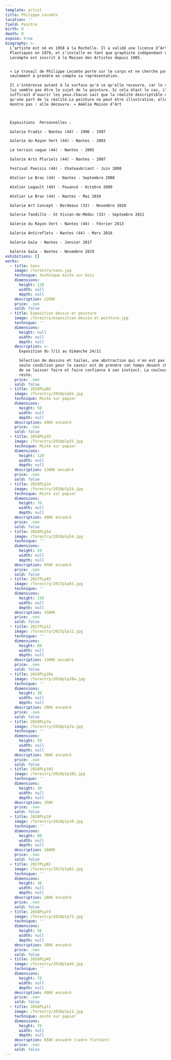 ```yaml
---
template: artist
title: Philippe Lecomte
location: ''
field: Peintre
birth: 0
death: 0
expose: true
biography: >-
  L’artiste est né en 1958 à la Rochelle. Il a validé une licence d’Arts
  Plastiques en 1979, et s’installe en tant que graphiste indépendant en 1982.
  Lecompte est inscrit à la Maison des Artistes depuis 1985.


  « Le travail de Philippe Lecomte porte sur le corps et ne cherche pas
  seulement à prendre en compte sa représentation.

  Il s'intéresse autant à la surface qu'à ce qu'elle recouvre, car le visible ne
  lui semble pas être le sujet de la peinture. Si cela était le cas, il
  suffirait d'ouvrir les yeux.Chacun sait que la réalité descriptible n'est
  qu'une part de la réalité.La peinture ne peut être illustrative, elle ne
  montre pas : elle découvre. » Amélie Maison d’Art



  Expositions  Personnelles :

  Galerie Fradin - Nantes (44) - 1996 - 1997

  Galerie du Rayon Vert (44) - Nantes - 2003

  Le terrain vague (44) - Nantes - 2005

  Galerie Arts Pluriels (44) - Nantes - 2007

  Festival Poeisis (44) - Chateaubriant - Juin 2008

  Atelier Le Bras (44) - Nantes - Septembre 2008

  Atelier Legault (49) - Pouancé - Octobre 2009

  Atelier Le Bras (44) - Nantes - Mai 2010

  Galerie Art Concept - Bordeaux (33) - Novembre 2010

  Galerie Tandille - St Vivien-de-Médoc (33) - Septembre 2011

  Galerie du Rayon Vert - Nantes (44) - Février 2013

  Galerie Antireflets - Nantes (44) - Mars 2016

  Galerie Gaïa - Nantes - Janvier 2017

  Galerie Gaïa - Nantes - Novembre 2019
exhibitions: []
works:
  - title: Sans
    image: /forestry/sans.jpg
    technique: technique mixte sur bois
    dimensions:
      height: 120
      width: null
      depth: null
    description: 2200€
    price: .nan
    sold: false
  - title: Exposition dessin et peinture
    image: /forestry/exposition-dessin-et-peinture.jpg
    technique: ''
    dimensions:
      height: null
      width: null
      depth: null
    description: >-
      Exposition du 7/11 au dimanche 24/11

      Sélection de dessins et toiles, une abstraction qui n'en est pas une, la
      seule condition pour le savoir est de prendre son temps devant chacune et
      de se laisser faire et faire confiance à son instinct. La couleur fera le
      reste.
    price: .nan
    sold: false
  - title: 2018PLp65
    image: /forestry/2018plp65.jpg
    technique: Mixte sur papier
    dimensions:
      height: 50
      width: null
      depth: null
    description: 490€ encadré
    price: .nan
    sold: false
  - title: 2018PLp55
    image: /forestry/2018plp55.jpg
    technique: Mixte sur papier
    dimensions:
      height: 120
      width: null
      depth: null
    description: 1300€ encadré
    price: .nan
    sold: false
  - title: 2018PLp24
    image: /forestry/2018plp24.jpg
    technique: Mixte sur papier
    dimensions:
      height: 76
      width: null
      depth: null
    description: 490€ encadré
    price: .nan
    sold: false
  - title: 2018PLp54
    image: /forestry/2018plp54.jpg
    technique: ''
    dimensions:
      height: 54
      width: null
      depth: null
    description: 650€ encadré
    price: .nan
    sold: false
  - title: 2017PLp83
    image: /forestry/2017plp83.jpg
    technique: ''
    dimensions:
      height: 150
      width: null
      depth: null
    description: 3500€
    price: .nan
    sold: false
  - title: 2017PLp12
    image: /forestry/2017plp12.jpg
    technique: ''
    dimensions:
      height: 80
      width: null
      depth: null
    description: 1300€ encadré
    price: .nan
    sold: false
  - title: 2018PLp28a
    image: /forestry/2018plp28a.jpg
    technique: ''
    dimensions:
      height: 38
      width: null
      depth: null
    description: 280€ encadré
    price: .nan
    sold: false
  - title: 2018PLp7a
    image: /forestry/2018plp7a.jpg
    technique: ''
    dimensions:
      height: 50
      width: null
      depth: null
    description: 380€ encadré
    price: .nan
    sold: false
  - title: 2018PLp101
    image: /forestry/2018plp101.jpg
    technique: ''
    dimensions:
      height: 30
      width: null
      depth: null
    description: 350€
    price: .nan
    sold: false
  - title: 2018PLp10
    image: /forestry/2018plp10.jpg
    technique: ''
    dimensions:
      height: 80
      width: null
      depth: null
    description: 1800€
    price: .nan
    sold: false
  - title: 2017PLp82
    image: /forestry/2017plp82.jpg
    technique: ''
    dimensions:
      height: 36
      width: null
      depth: null
    description: 280€ encadré
    price: .nan
    sold: false
  - title: 2018PLp73
    image: /forestry/2018plp73.jpg
    technique: ''
    dimensions:
      height: 56
      width: null
      depth: null
    description: 380€ encadré
    price: .nan
    sold: false
  - title: 2018PLp45
    image: /forestry/2018plp45.jpg
    technique: ''
    dimensions:
      height: 76
      width: null
      depth: null
    description: 490€ encadré
    price: .nan
    sold: false
  - title: 2016PLp11
    image: /forestry/2016plp11.jpg
    technique: mixte sur papier
    dimensions:
      height: 76
      width: null
      depth: null
    description: 650€ encadré (cadre flottant)
    price: .nan
    sold: false
---
```



